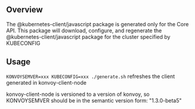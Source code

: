 ## Overview

The @kubernetes-client/javascript package is generated only for the Core API. This package will download, configure, and regenerate the @kubernetes-client/javascript package for the cluster specified by KUBECONFIG

## Usage

`KONVOYSEMVER=xxx KUBECONFIG=xxx ./generate.sh` refreshes the client generated in konvoy-client-node

konvoy-client-node is versioned to a version of konvoy, so KONVOYSEMVER should be in the semantic version form: "1.3.0-beta5"
